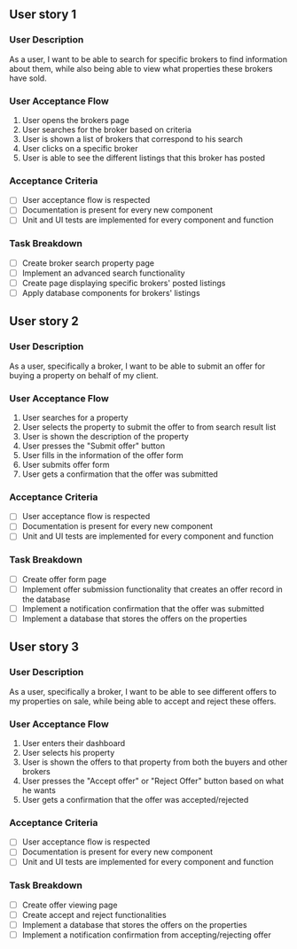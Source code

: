 <!-- Search for Brokers -->

## User story 1

### User Description

As a user, I want to be able to search for specific brokers to find information about them, while also being able to view what properties these brokers have sold.

### User Acceptance Flow

1. User opens the brokers page
2. User searches for the broker based on criteria
3. User is shown a list of brokers that correspond to his search
4. User clicks on a specific broker
5. User is able to see the different listings that this broker has posted

### Acceptance Criteria

- [ ] User acceptance flow is respected
- [ ] Documentation is present for every new component
- [ ] Unit and UI tests are implemented for every component and function

### Task Breakdown

- [ ] Create broker search property page
- [ ] Implement an advanced search functionality
- [ ] Create page displaying specific brokers' posted listings
- [ ] Apply database components for brokers' listings

<!-- Brokers submitting offers to properties: -->

## User story 2

### User Description

As a user, specifically a broker, I want to be able to submit an offer for buying a property on behalf of my client.

### User Acceptance Flow

1. User searches for a property
2. User selects the property to submit the offer to from search result list
3. User is shown the description of the property
4. User presses the "Submit offer" button
5. User fills in the information of the offer form
6. User submits offer form
7. User gets a confirmation that the offer was submitted

### Acceptance Criteria

- [ ] User acceptance flow is respected
- [ ] Documentation is present for every new component
- [ ] Unit and UI tests are implemented for every component and function

### Task Breakdown

- [ ] Create offer form page
- [ ] Implement offer submission functionality that creates an offer record in the database
- [ ] Implement a notification confirmation that the offer was submitted
- [ ] Implement a database that stores the offers on the properties

<!-- Offers Management (View, accept, reject -->

## User story 3

### User Description

As a user, specifically a broker, I want to be able to see different offers to my properties on sale, while being able to accept and reject these offers.

### User Acceptance Flow

1. User enters their dashboard
2. User selects his property
3. User is shown the offers to that property from both the buyers and other brokers
4. User presses the "Accept offer" or "Reject Offer" button based on what he wants
5. User gets a confirmation that the offer was accepted/rejected

### Acceptance Criteria

- [ ] User acceptance flow is respected
- [ ] Documentation is present for every new component
- [ ] Unit and UI tests are implemented for every component and function

### Task Breakdown

- [ ] Create offer viewing page
- [ ] Create accept and reject functionalities
- [ ] Implement a database that stores the offers on the properties
- [ ] Implement a notification confirmation from accepting/rejecting offer
